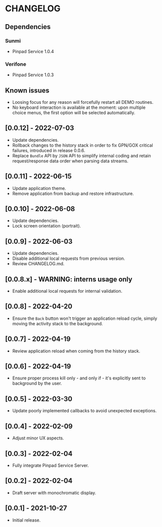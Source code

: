 # CHANGELOG

## Dependencies

### Sunmi
- Pinpad Service 1.0.4

### Verifone 
- Pinpad Service 1.0.3

## Known issues
- Loosing focus for any reason will forcefully restart all DEMO routines.
- No keyboard interaction is available at the moment: upon multiple choice
  menus, the first option will be selected automatically.

## [0.0.12] - 2022-07-03
- Update dependencies.
- Rollback changes to the history stack in order to fix GPN/GOX critical
  failures, introduced in release 0.0.6.
- Replace `Bundle` API by `JSON` API to simplify internal coding and retain
  request/response data order when parsing data streams.

## [0.0.11] - 2022-06-15
- Update application theme.
- Remove application from backup and restore infrastructure.

## [0.0.10] - 2022-06-08
- Update dependencies.
- Lock screen orientation (portrait).

## [0.0.9] - 2022-06-03
- Update dependencies.
- Disable additional local requests from previous version.
- Review CHANGELOG.md.

## [0.0.8.x] - WARNING: interns usage only
- Enable additional local requests for internal validation.

## [0.0.8] - 2022-04-20
- Ensure the `Back` button won't trigger an application reload cycle, simply
  moving the activity stack to the background.

## [0.0.7] - 2022-04-19
- Review application reload when coming from the history stack.

## [0.0.6] - 2022-04-19
- Ensure proper process kill only - and only if - it's explicitly sent to
  background by the user.

## [0.0.5] - 2022-03-30
- Update poorly implemented callbacks to avoid unexpected exceptions.

## [0.0.4] - 2022-02-09
- Adjust minor UX aspects.

## [0.0.3] - 2022-02-04
- Fully integrate Pinpad Service Server.

## [0.0.2] - 2022-02-04
- Draft server with monochromatic display.

## [0.0.1] - 2021-10-27
- Initial release.
